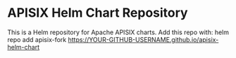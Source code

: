 # APISIX Helm Chart Repository
This is a Helm repository for Apache APISIX charts.
Add this repo with: helm repo add apisix-fork https://YOUR-GITHUB-USERNAME.github.io/apisix-helm-chart
